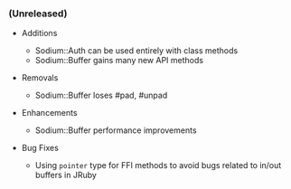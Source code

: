 ### (Unreleased)

- Additions
  * Sodium::Auth can be used entirely with class methods
  * Sodium::Buffer gains many new API methods

- Removals
  * Sodium::Buffer loses #pad, #unpad

- Enhancements
  * Sodium::Buffer performance improvements

- Bug Fixes
  * Using `pointer` type for FFI methods to avoid bugs related to
    in/out buffers in JRuby

